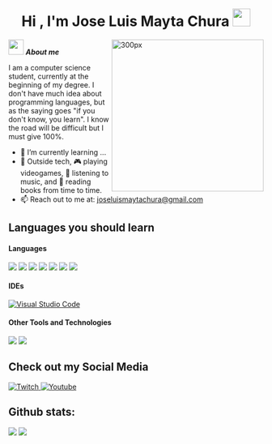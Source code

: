 <h1 align="center"><b>Hi , I'm Jose Luis Mayta Chura </b><img src="https://media.giphy.com/media/hvRJCLFzcasrR4ia7z/giphy.gif" width="35"></h1>
<!--  -->
<img align="right" width=300px alt="300px" src="https://media1.tenor.com/m/9thnUHjMC4QAAAAC/roman-reigns-one.gif" />

<img src="https://media.giphy.com/media/ObNTw8Uzwy6KQ/giphy.gif" width="30px">&nbsp;***About me***

I am a computer science student, currently at the beginning of my degree.  I don't have much idea about programming languages, but as the saying goes "if you don't know, you learn". I know the road will be difficult but I must give 100%.
- 🌱 I’m currently learning ...
- 👯 Outside tech, 🎮 playing videogames, 🎵 listening to music, and 📖 reading books from time to time.
- 📫 Reach out to me at: <a href="joseluismaytachura@gmail.com">joseluismaytachura@gmail.com</a>

## Languages ​​you should learn

<h4> Languages </h4>
<span> 
  <img src="https://img.shields.io/badge/HTML5-E34F26?style=for-the-badge&logo=html5&logoColor=white">
  <img src="https://img.shields.io/badge/CSS3-1572B6?style=for-the-badge&logo=css3&logoColor=white">
  <img src="https://img.shields.io/badge/JavaScript-F7DF1E?style=for-the-badge&logo=javascript&logoColor=black">
  <img src="https://img.shields.io/badge/bootstrap-%23563D7C.svg?style=for-the-badge&logo=bootstrap&logoColor=white">
  <img src="https://img.shields.io/badge/Java-ED8B00?style=for-the-badge&logo=java&logoColor=white">
  <img src="https://img.shields.io/badge/figma-%23F24E1E.svg?style=for-the-badge&logo=figma&logoColor=white">
  <img src="https://img.shields.io/badge/react-%2320232a.svg?style=for-the-badge&logo=react&logoColor=%2361DAFB">

  



</span>

<h4> IDEs </h4>
<span>
  <a href="#"><img alt="Visual Studio Code" src="https://img.shields.io/badge/Visual%20Studio%20Code-0078d7.svg?style=plastic&logo=visual-studio-code&logoColor=white"></a>



</span>


<h4> Other Tools and Technologies </h4>
<span>
  <img src="https://img.shields.io/badge/Git-F05032?style=for-the-badge&logo=git&logoColor=white">
  <img src="https://img.shields.io/badge/MySQL-00000F?style=for-the-badge&logo=mysql&logoColor=white">



</span>

## Check out my Social Media


<a href="https://www.twitch.tv/valenwerle" >
  <img src="https://img.shields.io/badge/Twitch-9347FF?style=for-the-badge&logo=twitch&logoColor=white" alt="Twitch">
</a>
<a href="https://www.youtube.com/@ValenWerle">
  <img src="https://img.shields.io/badge/YouTube-%23FF0000.svg?style=for-the-badge&logo=YouTube&logoColor=white" alt="Youtube">
</a>

<h2>Github stats:</h2> 

[![](https://github-readme-stats.vercel.app/api?username=MrCode-X&show_icons=true&theme=tokyonight&hide_border=true&locale=en)](https://github.com/MrCode-X)
[![](https://github-readme-streak-stats.herokuapp.com/?user=MrCode-X&theme=material-palenight)](https://github.com/MrCode-X)
</div>

